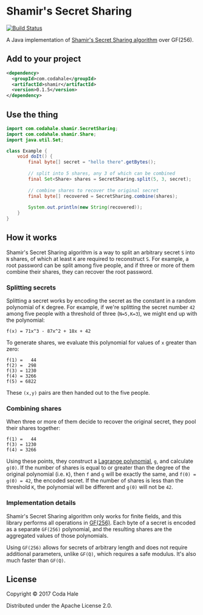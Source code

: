 # Shamir's Secret Sharing

[![Build Status](https://secure.travis-ci.org/codahale/shamir.svg)](http://travis-ci.org/codahale/shamir)

A Java implementation of [Shamir's Secret Sharing
algorithm](http://en.wikipedia.org/wiki/Shamir's_Secret_Sharing) over GF(256).

## Add to your project

```xml
<dependency>
  <groupId>com.codahale</groupId>
  <artifactId>shamir</artifactId>
  <version>0.1.5</version>
</dependency>
```

## Use the thing

```java
import com.codahale.shamir.SecretSharing;
import com.codahale.shamir.Share;
import java.util.Set;

class Example {
    void doIt() {
        final byte[] secret = "hello there".getBytes();
       
        // split into 5 shares, any 3 of which can be combined
        final Set<Share> shares = SecretSharing.split(5, 3, secret);
       
        // combine shares to recover the original secret
        final byte[] recovered = SecretSharing.combine(shares);
        
        System.out.println(new String(recovered));
    } 
}
```

## How it works

Shamir's Secret Sharing algorithm is a way to split an arbitrary secret `S` into `N` shares, of
which at least `K` are required to reconstruct `S`. For example, a root password can be split among
five people, and if three or more of them combine their shares, they can recover the root password.

### Splitting secrets

Splitting a secret works by encoding the secret as the constant in a random polynomial of `K`
degree. For example, if we're splitting the secret number `42` among five people with a threshold of
three (`N=5,K=3`), we might end up with the polynomial:

```
f(x) = 71x^3 - 87x^2 + 18x + 42
```

To generate shares, we evaluate this polynomial for values of `x` greater than zero:

```
f(1) =   44
f(2) =  298
f(3) = 1230
f(4) = 3266
f(5) = 6822
```

These `(x,y)` pairs are then handed out to the five people. 

### Combining shares

When three or more of them decide to recover the original secret, they pool their shares together:

```
f(1) =   44
f(3) = 1230
f(4) = 3266
```

Using these points, they construct a [Lagrange
polynomial](https://en.wikipedia.org/wiki/Lagrange_polynomial), `g`, and calculate `g(0)`. If the
number of shares is equal to or greater than the degree of the original polynomial (i.e. `K`), then
`f` and `g` will be exactly the same, and `f(0) = g(0) = 42`, the encoded secret. If the number of
shares is less than the threshold `K`, the polynomial will be different and `g(0)` will not be `42`.

### Implementation details

Shamir's Secret Sharing algorithm only works for finite fields, and this library performs all
operations in [GF(256)](http://www.cs.utsa.edu/~wagner/laws/FFM.html). Each byte of a secret is
encoded as a separate `GF(256)` polynomial, and the resulting shares are the aggregated values of
those polynomials.

Using `GF(256)` allows for secrets of arbitrary length and does not require additional parameters,
unlike `GF(Q)`, which requires a safe modulus. It's also much faster than `GF(Q)`.

## License

Copyright © 2017 Coda Hale

Distributed under the Apache License 2.0.
